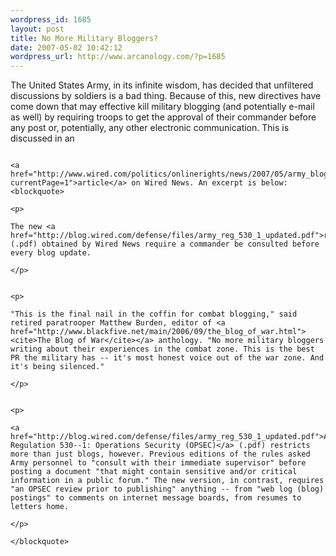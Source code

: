 ```yaml
--- 
wordpress_id: 1685
layout: post
title: No More Military Bloggers?
date: 2007-05-02 10:42:12
wordpress_url: http://www.arcanology.com/?p=1685
---
```

The United States Army, in its infinite wisdom, has decided that unfiltered discussions by soldiers is a bad thing. Because of this, new directives have come down that may effective kill military blogging (and potentially e-mail as well) by requiring troops to get the approval of their commander before any post or, potentially, any other electronic communication. This is discussed in an 
                                                                                                                                                                                                                                                                                                                                                                                                                                                                                                                                                                                                                                                                                                                                                                                                                                                        
                                                                                                                                                                                                                                                                                                                                                                                                                                                                                                                                                                                                                                                                                                                                                                                                                                                        <a href="http://www.wired.com/politics/onlinerights/news/2007/05/army_bloggers?currentPage=1">article</a> on Wired News. An excerpt is below: <blockquote>
                                                                                                                                                                                                                                                                                                                                                                                                                                                                                                                                                                                                                                                                                                                                                                                                                                                          <p>
                                                                                                                                                                                                                                                                                                                                                                                                                                                                                                                                                                                                                                                                                                                                                                                                                                                            The new <a href="http://blog.wired.com/defense/files/army_reg_530_1_updated.pdf">rules</a> (.pdf) obtained by Wired News require a commander be consulted before every blog update.
                                                                                                                                                                                                                                                                                                                                                                                                                                                                                                                                                                                                                                                                                                                                                                                                                                                          </p>
                                                                                                                                                                                                                                                                                                                                                                                                                                                                                                                                                                                                                                                                                                                                                                                                                                                          
                                                                                                                                                                                                                                                                                                                                                                                                                                                                                                                                                                                                                                                                                                                                                                                                                                                          <p>
                                                                                                                                                                                                                                                                                                                                                                                                                                                                                                                                                                                                                                                                                                                                                                                                                                                            "This is the final nail in the coffin for combat blogging," said retired paratrooper Matthew Burden, editor of <a href="http://www.blackfive.net/main/2006/09/the_blog_of_war.html"><cite>The Blog of War</cite></a> anthology. "No more military bloggers writing about their experiences in the combat zone. This is the best PR the military has -- it's most honest voice out of the war zone. And it's being silenced."
                                                                                                                                                                                                                                                                                                                                                                                                                                                                                                                                                                                                                                                                                                                                                                                                                                                          </p>
                                                                                                                                                                                                                                                                                                                                                                                                                                                                                                                                                                                                                                                                                                                                                                                                                                                          
                                                                                                                                                                                                                                                                                                                                                                                                                                                                                                                                                                                                                                                                                                                                                                                                                                                          <p>
                                                                                                                                                                                                                                                                                                                                                                                                                                                                                                                                                                                                                                                                                                                                                                                                                                                            <a href="http://blog.wired.com/defense/files/army_reg_530_1_updated.pdf">Army Regulation 530--1: Operations Security (OPSEC)</a> (.pdf) restricts more than just blogs, however. Previous editions of the rules asked Army personnel to "consult with their immediate supervisor" before posting a document "that might contain sensitive and/or critical information in a public forum." The new version, in contrast, requires "an OPSEC review prior to publishing" anything -- from "web log (blog) postings" to comments on internet message boards, from resumes to letters home.
                                                                                                                                                                                                                                                                                                                                                                                                                                                                                                                                                                                                                                                                                                                                                                                                                                                          </p>
                                                                                                                                                                                                                                                                                                                                                                                                                                                                                                                                                                                                                                                                                                                                                                                                                                                        </blockquote>
